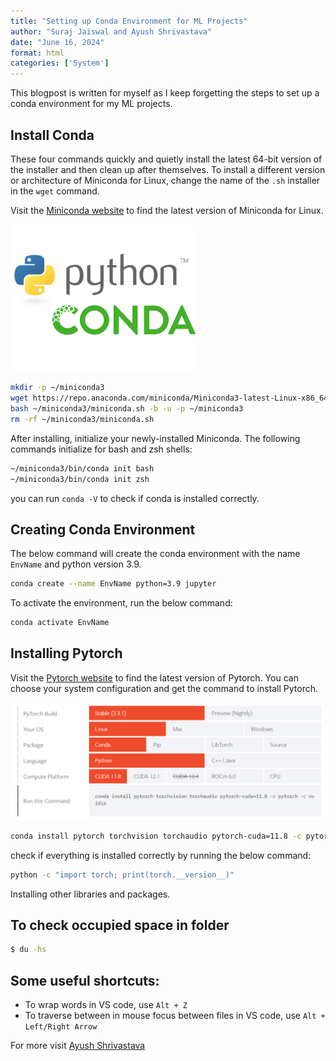 ```yaml
---
title: "Setting up Conda Environment for ML Projects"
author: "Suraj Jaiswal and Ayush Shrivastava"
date: "June 16, 2024"
format: html
categories: ['System']
---
```


This blogpost is written for myself as I keep forgetting the steps to set up a conda environment for my ML projects.

Install Conda
-------------
These four commands quickly and quietly install the latest 64-bit version of the installer and then clean up after themselves. To install a different version or architecture of Miniconda for Linux, change the name of the `.sh` installer in the `wget` command.

Visit the [Miniconda website](https://docs.anaconda.com/free/miniconda/) to find the latest version of Miniconda for Linux.


<img src="/blogs/blogsData/images/conda_image.png" alt="conda logo" width="300" height="auto"/>


```bash
mkdir -p ~/miniconda3
wget https://repo.anaconda.com/miniconda/Miniconda3-latest-Linux-x86_64.sh -O ~/miniconda3/miniconda.sh
bash ~/miniconda3/miniconda.sh -b -u -p ~/miniconda3
rm -rf ~/miniconda3/miniconda.sh
```

After installing, initialize your newly-installed Miniconda. The following commands initialize for bash and zsh shells:

```bash
~/miniconda3/bin/conda init bash
~/miniconda3/bin/conda init zsh
```
you can run `conda -V` to check if conda is installed correctly. 

Creating Conda Environment
--------------------------

The below command will create the conda environment with the name `EnvName` and python version 3.9.

```bash
conda create --name EnvName python=3.9 jupyter
```

To activate the environment, run the below command:

```bash
conda activate EnvName
```

Installing Pytorch
------------------

Visit the [Pytorch website](https://pytorch.org/get-started/locally/) to find the latest version of Pytorch. You can choose your system configuration and get the command to install Pytorch.

<img src="/blogs/blogsData/images/ChooseBuild.png" alt="ChooseBuild" width="700" height="auto"/>

```bash
conda install pytorch torchvision torchaudio pytorch-cuda=11.8 -c pytorch -c nvidia
```

check if everything is installed correctly by running the below command:

```bash
python -c "import torch; print(torch.__version__)"
```

Installing other libraries and packages.

To check occupied space in folder
---------------------------------

```bash
$ du -hs
```

Some useful shortcuts:
---------------------------------
- To wrap words in VS code, use `Alt + Z`
- To traverse between in mouse focus between files in VS code, use `Alt + Left/Right Arrow`


For more visit [Ayush Shrivastava](https://ayushshrivstava.github.io/)